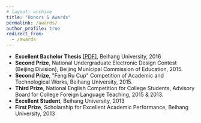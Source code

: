 ```yaml
---
# layout: archive
title: "Honors & Awards"
permalink: /awards/
author_profile: true
redirect_from:
  - /awards
---
```


- **Excellent Bachelor Thesis** [[PDF]](https://cleartune.github.io/files/Paper_Fingerprint.pdf), Beihang University, 2016
- **Second Prize**, National Undergraduate Electronic Design Contest (Beijing Division), Beijing Municipal Commission of Education, 2015. 
- **Second Prize**, "Feng Ru Cup" Competition of Academic and Technological Works, Beihang University, 2015.
- **Third Prize**, National English Competition for College Students, Advisory Board for College Foreign Language Teaching, 2015 & 2013.
- **Excellent Student**, Beihang University, 2013 
- **First Prize**, Scholarship for Excellent Academic Performance, Beihang University, 2013
